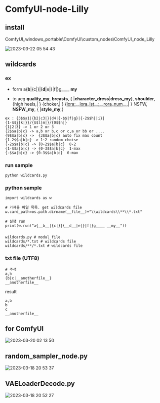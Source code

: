 # ComfyUI-node-Lilly

## install

ComfyUI_windows_portable\ComfyUI\custom_nodes\ComfyUI_node_Lilly

![2023-03-22 05 54 43](https://user-images.githubusercontent.com/20321215/226738610-c042a51c-8e72-45de-b714-385eaac383af.png)


## wildcards

### ex

- form
a{__b__|{c|}|{__d__|e|}|f|}g____ __my__
 
- to
aeg __quality_my__, __breasts__, { |__character_dress__|__dress_my__}, __shoulder__, {high heels,| } {choker,| } {<lora:__lora_lst__:__rora_num__>,| } NSFW, __NSFW_my__, { |__style_my__,}

```
ex : {3$$a1|{b2|c3|}|d4|{-$$|f|g}|{-2$$h||i}|{1-$$j|k|}}/{$$l|m|}/{0$$n|}
{1|2|3} -> 1 or 2 or 3
{2$$a|b|c} -> a,b or b,c or c,a or bb or ....
{9$$a|b|c} ->  {3$$a|b|c} auto fix max count
{1-2$$a|b|c} -> 1~2 random choise
{-2$$a|b|c} -> {0-2$$a|b|c}  0-2
{1-$$a|b|c} -> {0-3$$a|b|c}  1-max
{-$$a|b|c} -> {0-3$$a|b|c}  0-max
```

### run sample

```
python wildcards.py
```

### python sample

```
import wildcards as w

# 가져올 파일 목록. get wildcards file
w.card_path=os.path.dirname(__file__)+"\\wildcards\\**\\*.txt"

# 실행 run
print(w.run("a{__b__|{c|}|{__d__|e|}|f|}g____ __my__"))
```

### 

```
wildcards.py # modul file
wildcards/*.txt # wildcards file
wildcards/**/*.txt # wildcards file
```

### txt file (UTF8)

```
# 주석
a,b
{b|c|__anotherfile__}
__anotherfile__
```
result
```
a,b
b
c
__anotherfile__
```

## for ComfyUI

![2023-03-20 02 13 50](https://user-images.githubusercontent.com/20321215/226194627-b560c9e1-5dfa-49d9-8503-939693a8b119.png)







## random_sampler_node.py

![2023-03-18 20 53 37](https://user-images.githubusercontent.com/20321215/226104447-eadd1d15-437f-4a41-b989-511390236d13.png)

## VAELoaderDecode.py

![2023-03-18 20 52 27](https://user-images.githubusercontent.com/20321215/226104441-a13f49c6-c5be-4c70-b93e-f4ad984e9ff1.png)
